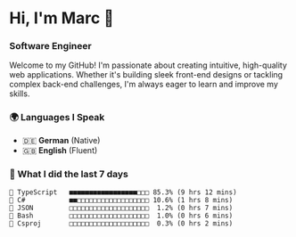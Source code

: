 # Hi, I'm Marc 👋 
### Software Engineer

Welcome to my GitHub! I'm passionate about creating intuitive, high-quality web applications. Whether it's building sleek front-end designs or tackling complex back-end challenges, I'm always eager to learn and improve my skills.  

### 🌍 Languages I Speak  
- 🇩🇪 **German** (Native)  
- 🇬🇧 **English** (Fluent)

### 🤯 What I did the last 7 days

```
🔷 TypeScript   ■■■■■■■■■■■■■■■■■□□□ 85.3% (9 hrs 12 mins)
🔷 C#           ■■□□□□□□□□□□□□□□□□□□ 10.6% (1 hrs 8 mins)
📄 JSON         □□□□□□□□□□□□□□□□□□□□  1.2% (0 hrs 7 mins)
📄 Bash         □□□□□□□□□□□□□□□□□□□□  1.0% (0 hrs 6 mins)
📄 Csproj       □□□□□□□□□□□□□□□□□□□□  0.3% (0 hrs 2 mins)
```
